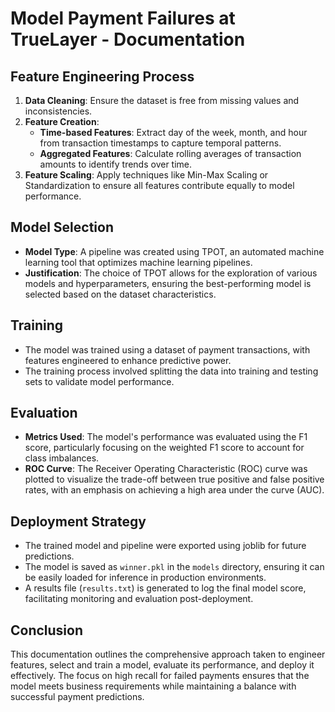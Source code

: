 # Model Payment Failures at TrueLayer - Documentation

## Feature Engineering Process
1. **Data Cleaning**: Ensure the dataset is free from missing values and inconsistencies.
2. **Feature Creation**: 
   - **Time-based Features**: Extract day of the week, month, and hour from transaction timestamps to capture temporal patterns.
   - **Aggregated Features**: Calculate rolling averages of transaction amounts to identify trends over time.
3. **Feature Scaling**: Apply techniques like Min-Max Scaling or Standardization to ensure all features contribute equally to model performance.

## Model Selection
- **Model Type**: A pipeline was created using TPOT, an automated machine learning tool that optimizes machine learning pipelines.
- **Justification**: The choice of TPOT allows for the exploration of various models and hyperparameters, ensuring the best-performing model is selected based on the dataset characteristics.

## Training
- The model was trained using a dataset of payment transactions, with features engineered to enhance predictive power.
- The training process involved splitting the data into training and testing sets to validate model performance.

## Evaluation
- **Metrics Used**: The model's performance was evaluated using the F1 score, particularly focusing on the weighted F1 score to account for class imbalances.
- **ROC Curve**: The Receiver Operating Characteristic (ROC) curve was plotted to visualize the trade-off between true positive and false positive rates, with an emphasis on achieving a high area under the curve (AUC).

## Deployment Strategy
- The trained model and pipeline were exported using joblib for future predictions.
- The model is saved as `winner.pkl` in the `models` directory, ensuring it can be easily loaded for inference in production environments.
- A results file (`results.txt`) is generated to log the final model score, facilitating monitoring and evaluation post-deployment.

## Conclusion
This documentation outlines the comprehensive approach taken to engineer features, select and train a model, evaluate its performance, and deploy it effectively. The focus on high recall for failed payments ensures that the model meets business requirements while maintaining a balance with successful payment predictions.